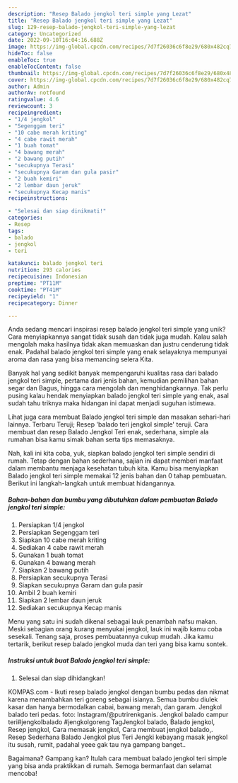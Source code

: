 ```yaml
---
description: "Resep Balado jengkol teri simple yang Lezat"
title: "Resep Balado jengkol teri simple yang Lezat"
slug: 129-resep-balado-jengkol-teri-simple-yang-lezat
category: Uncategorized
date: 2022-09-10T16:04:16.688Z
image: https://img-global.cpcdn.com/recipes/7d7f26036c6f8e29/680x482cq70/balado-jengkol-teri-simple-foto-resep-utama.jpg
hideToc: false
enableToc: true
enableTocContent: false
thumbnail: https://img-global.cpcdn.com/recipes/7d7f26036c6f8e29/680x482cq70/balado-jengkol-teri-simple-foto-resep-utama.jpg
cover: https://img-global.cpcdn.com/recipes/7d7f26036c6f8e29/680x482cq70/balado-jengkol-teri-simple-foto-resep-utama.jpg
author: Admin
authorAv: notfound
ratingvalue: 4.6
reviewcount: 3
recipeingredient:
- "1/4 jengkol"
- "Segenggam teri"
- "10 cabe merah kriting"
- "4 cabe rawit merah"
- "1 buah tomat"
- "4 bawang merah"
- "2 bawang putih"
- "secukupnya Terasi"
- "secukupnya Garam dan gula pasir"
- "2 buah kemiri"
- "2 lembar daun jeruk"
- "secukupnya Kecap manis"
recipeinstructions:

- "Selesai dan siap dinikmati!"
categories:
- Resep
tags:
- balado
- jengkol
- teri

katakunci: balado jengkol teri 
nutrition: 293 calories
recipecuisine: Indonesian
preptime: "PT11M"
cooktime: "PT41M"
recipeyield: "1"
recipecategory: Dinner

---
```





Anda sedang mencari inspirasi resep balado jengkol teri simple yang unik? Cara menyiapkannya sangat tidak susah dan tidak juga mudah. Kalau salah mengolah maka hasilnya tidak akan memuaskan dan justru cenderung tidak enak. Padahal balado jengkol teri simple yang enak selayaknya mempunyai aroma dan rasa yang bisa memancing selera Kita.





Banyak hal yang sedikit banyak mempengaruhi kualitas rasa dari balado jengkol teri simple, pertama dari jenis bahan, kemudian pemilihan bahan segar dan Bagus, hingga cara mengolah dan menghidangkannya. Tak perlu pusing kalau hendak menyiapkan balado jengkol teri simple yang enak,      asal sudah tahu triknya maka hidangan ini dapat menjadi suguhan istimewa.














Lihat juga cara membuat Balado jengkol teri simple dan masakan sehari-hari lainnya. Terbaru Teruji; Resep &#39;balado teri jengkol simple&#39; teruji. Cara membuat dan resep Balado Jengkol Teri enak, sederhana, simple ala rumahan bisa kamu simak bahan serta tips memasaknya.






Nah, kali ini kita coba, yuk, siapkan balado jengkol teri simple sendiri di rumah. Tetap dengan bahan sederhana, sajian ini dapat memberi manfaat dalam membantu menjaga kesehatan tubuh kita. Kamu bisa menyiapkan Balado jengkol teri simple memakai 12 jenis bahan dan 0 tahap pembuatan. Berikut ini langkah-langkah untuk membuat hidangannya.

<!--inarticleads1-->

##### Bahan-bahan dan bumbu yang dibutuhkan dalam pembuatan Balado jengkol teri simple:

1. Persiapkan 1/4 jengkol
1. Persiapkan Segenggam teri
1. Siapkan 10 cabe merah kriting
1. Sediakan 4 cabe rawit merah
1. Gunakan 1 buah tomat
1. Gunakan 4 bawang merah
1. Siapkan 2 bawang putih
1. Persiapkan secukupnya Terasi
1. Siapkan secukupnya Garam dan gula pasir
1. Ambil 2 buah kemiri
1. Siapkan 2 lembar daun jeruk
1. Sediakan secukupnya Kecap manis


Menu yang satu ini sudah dikenal sebagai lauk penambah nafsu makan. Meski sebagian orang kurang menyukai jengkol, lauk ini wajib kamu coba sesekali. Tenang saja, proses pembuatannya cukup mudah. Jika kamu tertarik, berikut resep balado jengkol muda dan teri yang bisa kamu sontek. 

<!--inarticleads2-->

##### Instruksi untuk buat Balado jengkol teri simple:


1. Selesai dan siap dihidangkan!

KOMPAS.com - Ikuti resep balado jengkol dengan bumbu pedas dan nikmat karena menambahkan teri goreng sebagai isianya. Semua bumbu diulek kasar dan hanya bermodalkan cabai, bawang merah, dan garam. Jengkol balado teri pedas. foto: Instagram/@putrirenkganis. Jengkol balado campur teri#jengkolbalado #jengkolgoreng TagJengkol balado, Balado jengkol, Resep jengkol, Cara memasak jengkol, Cara membuat jengkol balado,. Resep Sederhana Balado Jengkol plus Teri Jengki kebayang masak jengkol itu susah, rumit, padahal yeee gak tau nya gampang banget.. 

Bagaimana? Gampang kan? Itulah cara membuat balado jengkol teri simple yang bisa anda praktikkan di rumah. Semoga bermanfaat dan selamat mencoba!
